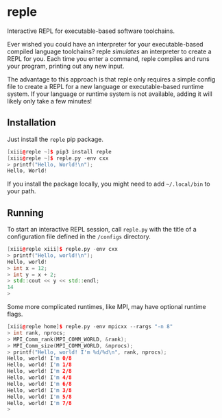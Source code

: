 # reple
Interactive REPL for executable-based software toolchains.

Ever wished you could have an interpreter for your executable-based compiled language
toolchains?  reple *simulates* an interpreter to create a REPL for you.  Each time you
enter a command, reple compiles and runs your program, printing out any new input.

The advantage to this approach is that reple only requires a simple config file to
create a REPL for a new language or executable-based runtime system.  If your language
or runtime system is not available, adding it will likely only take a few minutes!

## Installation
Just install the `reple` pip package.

```Cpp
[xiii@reple ~]$ pip3 install reple
[xiii@reple ~]$ reple.py -env cxx
> printf("Hello, World!\n");
Hello, World!
```

If you install the package locally, you might need to add `~/.local/bin` to your path.

## Running
To start an interactive REPL session, call `reple.py` with the title of a configuration
file defined in the `/configs` directory.

```Cpp
[xiii@reple xiii]$ reple.py -env cxx
> printf("Hello, world!\n");
Hello, world!
> int x = 12;
> int y = x + 2;
> std::cout << y << std::endl;
14
>
```

Some more complicated runtimes, like MPI, may have optional runtime flags.

```Cpp
[xiii@reple home]$ reple.py -env mpicxx --rargs "-n 8"
> int rank, nprocs;
> MPI_Comm_rank(MPI_COMM_WORLD, &rank);
> MPI_Comm_size(MPI_COMM_WORLD, &nprocs);
> printf("Hello, world! I'm %d/%d\n", rank, nprocs);
Hello, world! I'm 0/8
Hello, world! I'm 1/8
Hello, world! I'm 2/8
Hello, world! I'm 4/8
Hello, world! I'm 6/8
Hello, world! I'm 3/8
Hello, world! I'm 5/8
Hello, world! I'm 7/8
> 
```
